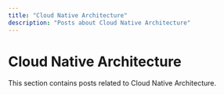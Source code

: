 ```yaml
---
title: "Cloud Native Architecture"
description: "Posts about Cloud Native Architecture"
---
```


# Cloud Native Architecture

This section contains posts related to Cloud Native Architecture.
